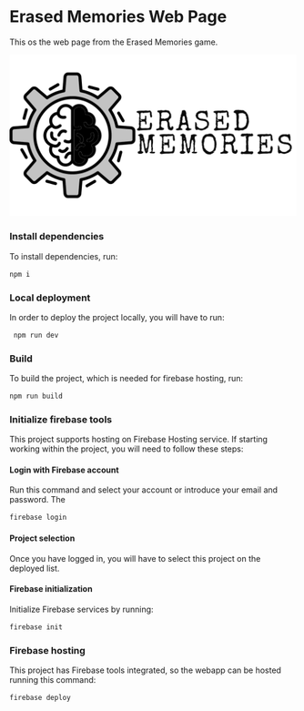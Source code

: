 # Erased Memories Web Page
 This os the web page from the Erased Memories game.

 ![Erased Memories logo](tfg-webpage/src/assets/images/Logo02.png)

 ### Install dependencies
 To install dependencies, run:
 ```bash
 npm i
 ```

### Local deployment
 In order to deploy the project locally, you will have to run:
```bash
 npm run dev
 ```


### Build
 To build the project, which is needed for firebase hosting, run:
 ```bash
 npm run build
 ```

 ### Initialize firebase tools
 This project supports hosting on Firebase Hosting service. If starting working within the project, you will need to follow
 these steps:

 #### Login with Firebase account
 Run this command and select your account or introduce your email and password. The
 ```bash
 firebase login
 ```

 #### Project selection
 Once you have logged in, you will have to select this project on the deployed list.

 #### Firebase initialization
 Initialize Firebase services by running:
  ```bash
 firebase init
 ```

 ### Firebase hosting
 This project has Firebase tools integrated, so the webapp can be hosted running this command:
 ```bash
 firebase deploy
 ```

